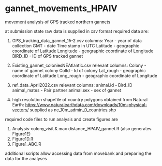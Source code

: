 # gannet_movements_HPAIV
movement analysis of GPS tracked northern gannets


at submission state raw data is supplied in csv format
required data are:
1) GPS_tracking_data_gannet_15-2.csv
columns:
Year - year of data collection
GMT - date Time stamp in UTC
Latitude - geographic coordinate of Latitude
Longitude - geographic coordinate of Longitude
BIRD_ID - ID of GPS tracked gannet


3) Existing_gannet_coloniesNEAtlantic.csv
relevant columns:
Colony - name of gannet colony
ColId - Id of colony
Lat_rough - geographic coordinate of Latitude
Long_rough - geographic coordinate of Longitude


5) ref_data_April2022.csv
relevant columns:
animal.id - Bird_ID
animal_mates - Pair partner
animal.sex - sex of gannet

7) high resolution shapefile of country polygons obtained from Natural Earth:
https://www.naturalearthdata.com/downloads/10m-physical-vectors/
supplied as ne_10m_admin_0_countries.shp



required code files to run analysis and create figures are
1) Analysis-colony_visit & max distance_HPAIV_gannet.R (also generates Figure1E)
2) Figure1D.R
3) Figure1_ABC.R

additional scripts allow accessing data from movebank and preparing the data for the analyses



